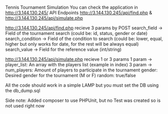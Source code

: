 Tennis Tournament Simulation
You can check the application in http://3.144.130.245/
API Endpoints http://3.144.130.245/api/find.php & http://3.144.130.245/api/simulate.php

http://3.144.130.245/api/find.php recieve 3 params by POST
search_field -> Field of the tournament search (could be: id, status, gender or date)
search_condition -> Field of the condition to search (could be: lower, equal, higher but only works for date, for the rest will be always equal)
search_value -> Field for the reference value (int/string)

http://3.144.130.245/api/simulate.php recieve 1 or 3 params
1 param -> player_list: An array with the players list (example in index)
3 param -> num_players: Amount of players to participate in the tournament
           gender: Desired gender for the tournament (M or F)
           random: true/false


All the code should work in a simple LAMP but you must set the DB using the db_dump.sql

Side note: Added composer to use PHPUnit, but no Test was created so is not used right now
